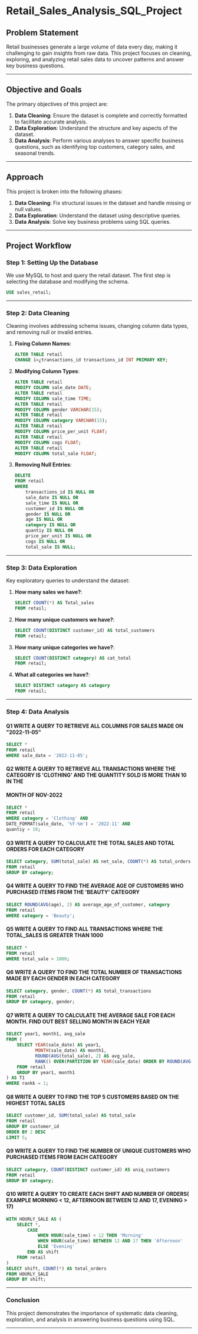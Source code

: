 # Retail_Sales_Analysis_SQL_Project

## **Problem Statement**
Retail businesses generate a large volume of data every day, making it challenging to gain insights from raw data. This project focuses on cleaning, exploring, and analyzing retail sales data to uncover patterns and answer key business questions.

---

## **Objective and Goals**
The primary objectives of this project are:
1. **Data Cleaning**: Ensure the dataset is complete and correctly formatted to facilitate accurate analysis.
2. **Data Exploration**: Understand the structure and key aspects of the dataset.
3. **Data Analysis**: Perform various analyses to answer specific business questions, such as identifying top customers, category sales, and seasonal trends.

---

## **Approach**
This project is broken into the following phases:
1. **Data Cleaning**: Fix structural issues in the dataset and handle missing or null values.
2. **Data Exploration**: Understand the dataset using descriptive queries.
3. **Data Analysis**: Solve key business problems using SQL queries.

---

## **Project Workflow**

### **Step 1: Setting Up the Database**
We use MySQL to host and query the retail dataset. The first step is selecting the database and modifying the schema.

```sql
USE sales_retail;
```

---

### **Step 2: Data Cleaning**
Cleaning involves addressing schema issues, changing column data types, and removing null or invalid entries.

1. **Fixing Column Names**:
   ```sql
   ALTER TABLE retail
   CHANGE ï»¿transactions_id transactions_id INT PRIMARY KEY;
   ```

2. **Modifying Column Types**:
   ```sql
   ALTER TABLE retail
   MODIFY COLUMN sale_date DATE;
   ALTER TABLE retail
   MODIFY COLUMN sale_time TIME;
   ALTER TABLE retail
   MODIFY COLUMN gender VARCHAR(15);
   ALTER TABLE retail
   MODIFY COLUMN category VARCHAR(15);
   ALTER TABLE retail
   MODIFY COLUMN price_per_unit FLOAT;
   ALTER TABLE retail
   MODIFY COLUMN cogs FLOAT;
   ALTER TABLE retail
   MODIFY COLUMN total_sale FLOAT;
   ```

3. **Removing Null Entries**:
   ```sql
   DELETE
   FROM retail
   WHERE
       transactions_id IS NULL OR
       sale_date IS NULL OR
       sale_time IS NULL OR
       customer_id IS NULL OR
       gender IS NULL OR
       age IS NULL OR
       category IS NULL OR
       quantiy IS NULL OR
       price_per_unit IS NULL OR
       cogs IS NULL OR
       total_sale IS NULL;
   ```

---

### **Step 3: Data Exploration**
Key exploratory queries to understand the dataset:

1. **How many sales we have?**:
   ```sql
   SELECT COUNT(*) AS Total_sales
   FROM retail;
   ```

2. **How many unique customers we have?**:
   ```sql
   SELECT COUNT(DISTINCT customer_id) AS total_customers
   FROM retail;
   ```

3. **How many unique categories we have?**:
   ```sql
   SELECT COUNT(DISTINCT category) AS cat_total
   FROM retail;
   ```

4. **What all categories we have?**:
   ```sql
   SELECT DISTINCT category AS category
   FROM retail;
   ```

---

### **Step 4: Data Analysis**

#### Q1 WRITE A QUERY TO RETRIEVE ALL COLUMNS FOR SALES MADE ON "2022-11-05"
```sql
SELECT *
FROM retail
WHERE sale_date = '2022-11-05';
```

#### Q2 WRITE A QUERY TO RETRIEVE ALL TRANSACTIONS WHERE THE CATEGORY IS 'CLOTHING' AND THE QUANTITY SOLD IS MORE THAN 10 IN THE 
#### MONTH OF NOV-2022
```sql
SELECT *
FROM retail
WHERE category = 'Clothing' AND
DATE_FORMAT(sale_date, '%Y-%m') = '2022-11' AND
quantiy > 10;
```

#### Q3 WRITE A QUERY TO CALCULATE THE TOTAL SALES AND TOTAL ORDERS FOR EACH CATEGORY
```sql
SELECT category, SUM(total_sale) AS net_sale, COUNT(*) AS total_orders
FROM retail
GROUP BY category;
```

#### Q4 WRITE A QUERY TO FIND THE AVERAGE AGE OF CUSTOMERS WHO PURCHASED ITEMS FROM THE 'BEAUTY' CATEGORY
```sql
SELECT ROUND(AVG(age), 2) AS average_age_of_customer, category
FROM retail
WHERE category = 'Beauty';
```

#### Q5 WRITE A QUERY TO FIND ALL TRANSACTIONS WHERE THE TOTAL_SALES IS GREATER THAN 1000
```sql
SELECT *
FROM retail
WHERE total_sale > 1000;
```

#### Q6 WRITE A QUERY TO FIND THE TOTAL NUMBER OF TRANSACTIONS MADE BY EACH GENDER IN EACH CATEGORY
```sql
SELECT category, gender, COUNT(*) AS total_transactions
FROM retail
GROUP BY category, gender;
```

#### Q7 WRITE A QUERY TO CALCULATE THE AVERAGE SALE FOR EACH MONTH. FIND OUT BEST SELLING MONTH IN EACH YEAR
```sql
SELECT year1, month1, avg_sale 
FROM (
    SELECT YEAR(sale_date) AS year1, 
           MONTH(sale_date) AS month1, 
           ROUND(AVG(total_sale), 2) AS avg_sale, 
           RANK() OVER(PARTITION BY YEAR(sale_date) ORDER BY ROUND(AVG(total_sale), 2) DESC) AS rankk
    FROM retail
    GROUP BY year1, month1
) AS T1
WHERE rankk = 1;
```

#### Q8 WRITE A QUERY TO FIND THE TOP 5 CUSTOMERS BASED ON THE HIGHEST TOTAL SALES
```sql
SELECT customer_id, SUM(total_sale) AS total_sale
FROM retail
GROUP BY customer_id
ORDER BY 2 DESC
LIMIT 5;
```

#### Q9 WRITE A QUERY TO FIND THE NUMBER OF UNIQUE CUSTOMERS WHO PURCHASED ITEMS FROM EACH CATEGORY
```sql
SELECT category, COUNT(DISTINCT customer_id) AS uniq_customers
FROM retail
GROUP BY category;
```

#### Q10 WRITE A QUERY TO CREATE EACH SHIFT AND NUMBER OF ORDERS( EXAMPLE MORNING < 12, AFTERNOON BETWEEN 12 AND 17, EVENING > 17)
```sql
WITH HOURLY_SALE AS (
    SELECT *,
        CASE
            WHEN HOUR(sale_time) < 12 THEN 'Morning'
            WHEN HOUR(sale_time) BETWEEN 12 AND 17 THEN 'Afternoon'
            ELSE 'Evening'
        END AS shift
    FROM retail
)
SELECT shift, COUNT(*) AS total_orders
FROM HOURLY_SALE
GROUP BY shift;
```

---

### **Conclusion**
This project demonstrates the importance of systematic data cleaning, exploration, and analysis in answering business questions using SQL.

--- 
